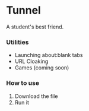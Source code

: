 # Tunnel

A student's best friend.

### Utilities
* Launching about:blank tabs
* URL Cloaking
* Games (coming soon)

### How to use
1. Download the file 
2. Run it
